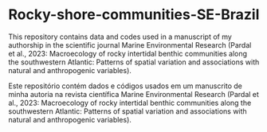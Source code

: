 # Rocky-shore-communities-SE-Brazil
This repository contains data and codes used in a manuscript of my authorship in the scientific journal Marine Environmental Research (Pardal et al., 2023: Macroecology of rocky intertidal benthic communities along the southwestern Atlantic: Patterns of spatial variation and associations with natural and anthropogenic variables).

Este repositório contém dados e códigos usados em um manuscrito de minha autoria na revista científica Marine Environmental Research (Pardal et al., 2023: Macroecology of rocky intertidal benthic communities along the southwestern Atlantic: Patterns of spatial variation and associations with natural and anthropogenic variables).
